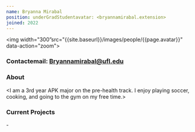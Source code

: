```yaml
---
name: Bryanna Mirabal
position: underGradStudentavatar: <bryannamirabal.extension>
joined: 2022
---
```

<img width="300”src="{{site.baseurl}}/images/people/{{page.avatar}}" data-action="zoom">

### Contactemail: Bryannamirabal@ufl.edu


### About

<I am a 3rd year APK major on the pre-health track. I enjoy playing soccer, cooking, and going to the gym on my free time.>

### Current Projects
<your current projects>
- <other current projects, start line with a - character>
